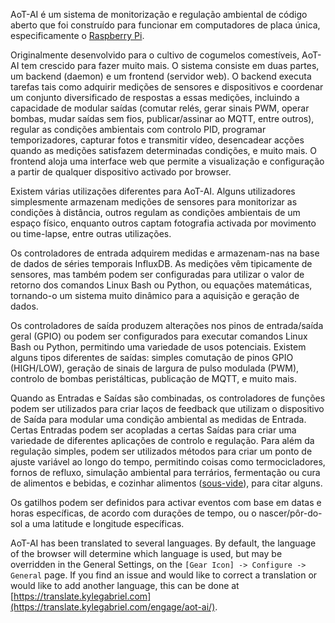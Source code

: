 AoT-AI é um sistema de monitorização e regulação ambiental de código aberto que foi construído para funcionar em computadores de placa única, especificamente o [Raspberry Pi](https://en.wikipedia.org/wiki/Raspberry_Pi).

Originalmente desenvolvido para o cultivo de cogumelos comestíveis, AoT-AI tem crescido para fazer muito mais. O sistema consiste em duas partes, um backend (daemon) e um frontend (servidor web). O backend executa tarefas tais como adquirir medições de sensores e dispositivos e coordenar um conjunto diversificado de respostas a essas medições, incluindo a capacidade de modular saídas (comutar relés, gerar sinais PWM, operar bombas, mudar saídas sem fios, publicar/assinar ao MQTT, entre outros), regular as condições ambientais com controlo PID, programar temporizadores, capturar fotos e transmitir vídeo, desencadear acções quando as medições satisfazem determinadas condições, e muito mais. O frontend aloja uma interface web que permite a visualização e configuração a partir de qualquer dispositivo activado por browser.

Existem várias utilizações diferentes para AoT-AI. Alguns utilizadores simplesmente armazenam medições de sensores para monitorizar as condições à distância, outros regulam as condições ambientais de um espaço físico, enquanto outros captam fotografia activada por movimento ou time-lapse, entre outras utilizações.

Os controladores de entrada adquirem medidas e armazenam-nas na base de dados de séries temporais InfluxDB. As medições vêm tipicamente de sensores, mas também podem ser configuradas para utilizar o valor de retorno dos comandos Linux Bash ou Python, ou equações matemáticas, tornando-o um sistema muito dinâmico para a aquisição e geração de dados.

Os controladores de saída produzem alterações nos pinos de entrada/saída geral (GPIO) ou podem ser configurados para executar comandos Linux Bash ou Python, permitindo uma variedade de usos potenciais. Existem alguns tipos diferentes de saídas: simples comutação de pinos GPIO (HIGH/LOW), geração de sinais de largura de pulso modulada (PWM), controlo de bombas peristálticas, publicação de MQTT, e muito mais.

Quando as Entradas e Saídas são combinadas, os controladores de funções podem ser utilizados para criar laços de feedback que utilizam o dispositivo de Saída para modular uma condição ambiental as medidas de Entrada. Certas Entradas podem ser acopladas a certas Saídas para criar uma variedade de diferentes aplicações de controlo e regulação. Para além da regulação simples, podem ser utilizados métodos para criar um ponto de ajuste variável ao longo do tempo, permitindo coisas como termocicladores, fornos de refluxo, simulação ambiental para terrários, fermentação ou cura de alimentos e bebidas, e cozinhar alimentos ([sous-vide](https://en.wikipedia.org/wiki/Sous-vide)), para citar alguns.

Os gatilhos podem ser definidos para activar eventos com base em datas e horas específicas, de acordo com durações de tempo, ou o nascer/pôr-do-sol a uma latitude e longitude específicas.

AoT-AI has been translated to several languages. By default, the language of the browser will determine which language is used, but may be overridden in the General Settings, on the `[Gear Icon] -> Configure -> General` page. If you find an issue and would like to correct a translation or would like to add another language, this can be done at [https://translate.kylegabriel.com](https://translate.kylegabriel.com/engage/aot-ai/).
